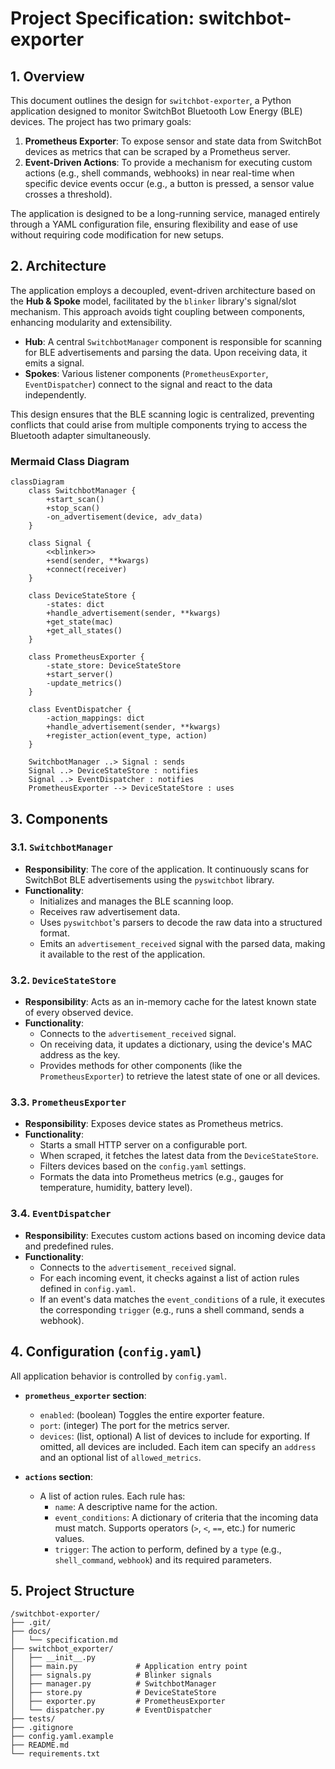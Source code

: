 # Project Specification: switchbot-exporter

## 1. Overview

This document outlines the design for `switchbot-exporter`, a Python application designed to monitor SwitchBot Bluetooth Low Energy (BLE) devices. The project has two primary goals:

1.  **Prometheus Exporter**: To expose sensor and state data from SwitchBot devices as metrics that can be scraped by a Prometheus server.
2.  **Event-Driven Actions**: To provide a mechanism for executing custom actions (e.g., shell commands, webhooks) in near real-time when specific device events occur (e.g., a button is pressed, a sensor value crosses a threshold).

The application is designed to be a long-running service, managed entirely through a YAML configuration file, ensuring flexibility and ease of use without requiring code modification for new setups.

## 2. Architecture

The application employs a decoupled, event-driven architecture based on the **Hub & Spoke** model, facilitated by the `blinker` library's signal/slot mechanism. This approach avoids tight coupling between components, enhancing modularity and extensibility.

-   **Hub**: A central `SwitchbotManager` component is responsible for scanning for BLE advertisements and parsing the data. Upon receiving data, it emits a signal.
-   **Spokes**: Various listener components (`PrometheusExporter`, `EventDispatcher`) connect to the signal and react to the data independently.

This design ensures that the BLE scanning logic is centralized, preventing conflicts that could arise from multiple components trying to access the Bluetooth adapter simultaneously.

### Mermaid Class Diagram

```mermaid
classDiagram
    class SwitchbotManager {
        +start_scan()
        +stop_scan()
        -on_advertisement(device, adv_data)
    }

    class Signal {
        <<blinker>>
        +send(sender, **kwargs)
        +connect(receiver)
    }

    class DeviceStateStore {
        -states: dict
        +handle_advertisement(sender, **kwargs)
        +get_state(mac)
        +get_all_states()
    }

    class PrometheusExporter {
        -state_store: DeviceStateStore
        +start_server()
        -update_metrics()
    }

    class EventDispatcher {
        -action_mappings: dict
        +handle_advertisement(sender, **kwargs)
        +register_action(event_type, action)
    }

    SwitchbotManager ..> Signal : sends
    Signal ..> DeviceStateStore : notifies
    Signal ..> EventDispatcher : notifies
    PrometheusExporter --> DeviceStateStore : uses
```

## 3. Components

### 3.1. `SwitchbotManager`
-   **Responsibility**: The core of the application. It continuously scans for SwitchBot BLE advertisements using the `pyswitchbot` library.
-   **Functionality**:
    -   Initializes and manages the BLE scanning loop.
    -   Receives raw advertisement data.
    -   Uses `pyswitchbot`'s parsers to decode the raw data into a structured format.
    -   Emits an `advertisement_received` signal with the parsed data, making it available to the rest of the application.

### 3.2. `DeviceStateStore`
-   **Responsibility**: Acts as an in-memory cache for the latest known state of every observed device.
-   **Functionality**:
    -   Connects to the `advertisement_received` signal.
    -   On receiving data, it updates a dictionary, using the device's MAC address as the key.
    -   Provides methods for other components (like the `PrometheusExporter`) to retrieve the latest state of one or all devices.

### 3.3. `PrometheusExporter`
-   **Responsibility**: Exposes device states as Prometheus metrics.
-   **Functionality**:
    -   Starts a small HTTP server on a configurable port.
    -   When scraped, it fetches the latest data from the `DeviceStateStore`.
    -   Filters devices based on the `config.yaml` settings.
    -   Formats the data into Prometheus metrics (e.g., gauges for temperature, humidity, battery level).

### 3.4. `EventDispatcher`
-   **Responsibility**: Executes custom actions based on incoming device data and predefined rules.
-   **Functionality**:
    -   Connects to the `advertisement_received` signal.
    -   For each incoming event, it checks against a list of action rules defined in `config.yaml`.
    -   If an event's data matches the `event_conditions` of a rule, it executes the corresponding `trigger` (e.g., runs a shell command, sends a webhook).

## 4. Configuration (`config.yaml`)

All application behavior is controlled by `config.yaml`.

-   **`prometheus_exporter` section**:
    -   `enabled`: (boolean) Toggles the entire exporter feature.
    -   `port`: (integer) The port for the metrics server.
    -   `devices`: (list, optional) A list of devices to include for exporting. If omitted, all devices are included. Each item can specify an `address` and an optional list of `allowed_metrics`.

-   **`actions` section**:
    -   A list of action rules. Each rule has:
        -   `name`: A descriptive name for the action.
        -   `event_conditions`: A dictionary of criteria that the incoming data must match. Supports operators (`>`, `<`, `==`, etc.) for numeric values.
        -   `trigger`: The action to perform, defined by a `type` (e.g., `shell_command`, `webhook`) and its required parameters.

## 5. Project Structure

```
/switchbot-exporter/
├── .git/
├── docs/
│   └── specification.md
├── switchbot_exporter/
│   ├── __init__.py
│   ├── main.py             # Application entry point
│   ├── signals.py          # Blinker signals
│   ├── manager.py          # SwitchbotManager
│   ├── store.py            # DeviceStateStore
│   ├── exporter.py         # PrometheusExporter
│   └── dispatcher.py       # EventDispatcher
├── tests/
├── .gitignore
├── config.yaml.example
├── README.md
└── requirements.txt
```
